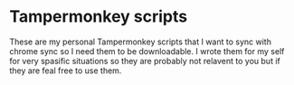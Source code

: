# Tampermonkey scripts

These are my personal Tampermonkey scripts that I want to sync with chrome sync so I need them to be downloadable. I wrote them for my self for very spasific situations so they are probably not relavent to you but if they are feal free to use them.
